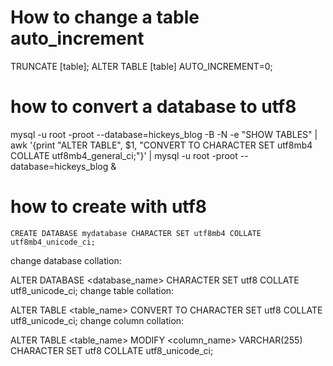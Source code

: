 # How to change a table auto_increment 
TRUNCATE [table];
ALTER TABLE [table] AUTO_INCREMENT=0;

# how to convert a database to utf8
mysql -u root -proot --database=hickeys_blog -B -N -e "SHOW TABLES" | awk '{print "ALTER TABLE", $1, "CONVERT TO CHARACTER SET utf8mb4 COLLATE utf8mb4_general_ci;"}' | mysql -u root -proot --database=hickeys_blog &


# how to create with utf8
```
CREATE DATABASE mydatabase CHARACTER SET utf8mb4 COLLATE utf8mb4_unicode_ci;
```


change database collation:

ALTER DATABASE <database_name> CHARACTER SET utf8 COLLATE utf8_unicode_ci;
change table collation:

ALTER TABLE <table_name> CONVERT TO CHARACTER SET utf8 COLLATE utf8_unicode_ci;
change column collation:

ALTER TABLE <table_name> MODIFY <column_name> VARCHAR(255) CHARACTER SET utf8 COLLATE utf8_unicode_ci;